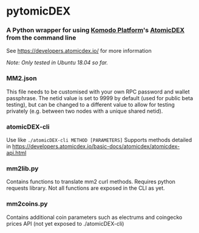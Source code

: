 # pytomicDEX

### A Python wrapper for using [Komodo Platform](https://komodoplatform.com/)'s [AtomicDEX](https://atomicdex.io/) from the command line

See https://developers.atomicdex.io/ for more information

*Note: Only tested in Ubuntu 18.04 so far.*

### MM2.json
This file needs to be customised with your own RPC password and wallet passphrase. 
The netid value is set to 9999 by default (used for public beta testing), but can be changed to a different value to allow for testing privately (e.g. between two nodes with a unique shared netid).

### atomicDEX-cli
Use like `./atomicDEX-cli METHOD [PARAMETERS]`
Supports methods detailed in https://developers.atomicdex.io/basic-docs/atomicdex/atomicdex-api.html

### mm2lib.py
Contains functions to translate mm2 curl methods. Requires python requests library. Not all functions are exposed in the CLI as yet.

### mm2coins.py
Contains additional coin parameters such as electrums and coingecko prices API (not yet exposed to ./atomicDEX-cli)

